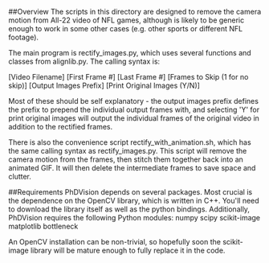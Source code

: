 ##Overview
The scripts in this directory are designed to remove the camera motion from All-22 video of NFL games, although is likely to be generic enough to work in some other cases (e.g. other sports or different NFL footage). 

The main program is rectify_images.py, which uses several functions and classes from alignlib.py. The calling syntax is:

[Video Filename] [First Frame #] [Last Frame #] [Frames to Skip (1 for no skip)] [Output Images Prefix] [Print Original Images (Y/N)]

Most of these should be self explanatory - the output images prefix defines the prefix to prepend the individual output frames with, and selecting 'Y' for print original images will output the individual frames of the original video in addition to the rectified frames.

There is also the convenience script rectify_with_animation.sh, which has the same calling syntax as rectify_images.py. This script will remove the camera motion from the frames, then stitch them together back into an animated GIF. It will then delete the intermediate frames to save space and clutter.

##Requirements
PhDVision depends on several packages. Most crucial is the dependence on the OpenCV library, which is written in C++. You'll need to download the library itself as well as the python bindings. Additionally, PhDVision requires the following Python modules:
numpy
scipy
scikit-image
matplotlib
bottleneck

An OpenCV installation can be non-trivial, so hopefully soon the scikit-image library will be mature enough to fully replace it in the code.
